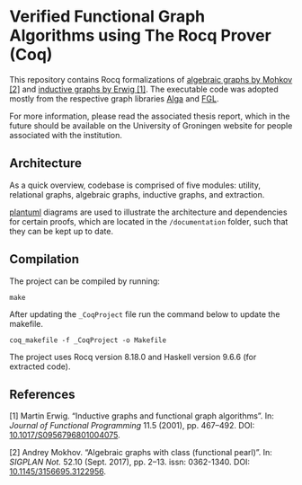 Verified Functional Graph Algorithms using The Rocq Prover (Coq)
==============================================

This repository contains Rocq formalizations of
[algebraic graphs by Mohkov [2]](https://doi.org/10.1145/3156695.3122956) and
[inductive graphs by Erwig [1]](https://doi.org/10.1017/S0956796801004075).
The executable code was adopted mostly from the respective graph libraries
[Alga](https://github.com/snowleopard/alga) and
[FGL](https://github.com/haskell/fgl).

For more information, please read the associated thesis report, which in the future should be available on the University of Groningen website for people associated with the institution.


## Architecture
As a quick overview, codebase is comprised of five modules: utility, relational graphs, algebraic graphs, inductive graphs, and extraction.

[plantuml](https://plantuml.com/) diagrams are used to illustrate the architecture and dependencies for certain proofs, which are located in the `/documentation` folder, such that they can be kept up to date.


## Compilation
The project can be compiled by running:

```console
make
```

After updating the `_CoqProject` file run the command below to update the makefile.

```console
coq_makefile -f _CoqProject -o Makefile
```

The project uses Rocq version 8.18.0
and Haskell version 9.6.6 (for extracted code).


## References

[1] Martin Erwig. “Inductive graphs and functional graph algorithms”. In: *Journal of Functional Programming* 11.5 (2001), pp. 467–492. DOI: [10.1017/S0956796801004075](https://doi.org/10.1017/S0956796801004075).

[2] Andrey Mokhov. “Algebraic graphs with class (functional pearl)”. In: *SIGPLAN Not.* 52.10 (Sept. 2017), pp. 2–13. issn: 0362-1340. DOI: [10.1145/3156695.3122956](https://doi.org/10.1145/3156695.3122956).

